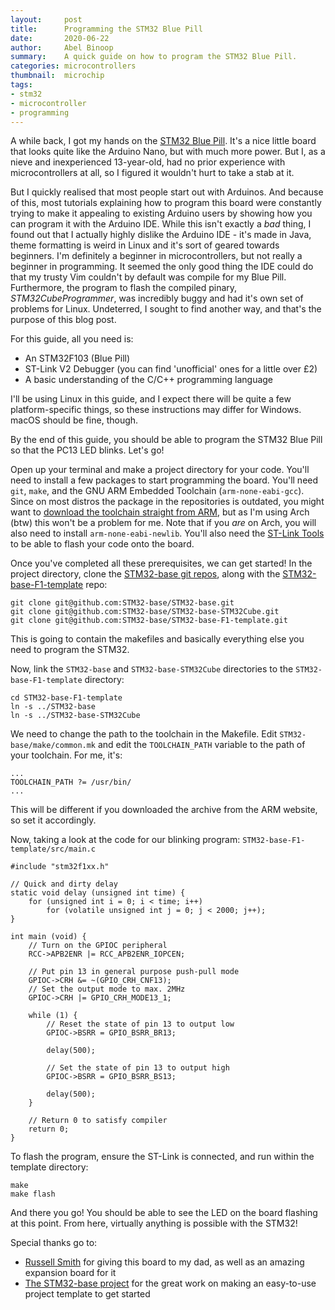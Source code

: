 ```yaml
---
layout:     post
title:      Programming the STM32 Blue Pill
date:       2020-06-22
author:     Abel Binoop
summary:    A quick guide on how to program the STM32 Blue Pill.
categories: microcontrollers
thumbnail:  microchip
tags:
- stm32
- microcontroller
- programming
---
```


A while back, I got my hands on the [STM32 Blue Pill](https://stm32-base.org/boards/STM32F051C8T6-Blue-Pill). It's a nice little board that looks quite like the Arduino Nano, but with much more power. But I, as a nieve and inexperienced 13-year-old, had no prior experience with microcontrollers at all, so I figured it wouldn't hurt to take a stab at it.

But I quickly realised that most people start out with Arduinos. And because of this, most tutorials explaining how to program this board were constantly trying to make it appealing to existing Arduino users by showing how you can program it with the Arduino IDE. While this isn't exactly a *bad* thing, I found out that I actually highly dislike the Arduino IDE - it's made in Java, theme formatting is weird in Linux and it's sort of geared towards beginners. I'm definitely a beginner in microcontrollers, but not really a beginner in programming. It seemed the only good thing the IDE could do that my trusty Vim couldn't by default was compile for my Blue Pill. Furthermore, the program to flash the compiled pinary, *STM32CubeProgrammer*, was incredibly buggy and had it's own set of problems for Linux. Undeterred, I sought to find another way, and that's the purpose of this blog post.

For this guide, all you need is:
- An STM32F103 (Blue Pill)
- ST-Link V2 Debugger (you can find 'unofficial' ones for a little over £2)
- A basic understanding of the C/C++ programming language

I'll be using Linux in this guide, and I expect there will be quite a few platform-specific things, so these instructions may differ for Windows. macOS should be fine, though.

By the end of this guide, you should be able to program the STM32 Blue Pill so that the PC13 LED blinks. Let's go!

Open up your terminal and make a project directory for your code. You'll need to install a few packages to start programming the board. You'll need `git`, `make`, and the GNU ARM Embedded Toolchain (`arm-none-eabi-gcc`). Since on most distros the package in the repositories is outdated, you might want to [download the toolchain straight from ARM](https://developer.arm.com/tools-and-software/open-source-software/developer-tools/gnu-toolchain/gnu-rm/downloads), but as I'm using Arch (btw) this won't be a problem for me. Note that if you *are* on Arch, you will also need to install `arm-none-eabi-newlib`. You'll also need the [ST-Link Tools](https://github.com/stlink-org/stlink#installation) to be able to flash your code onto the board.

Once you've completed all these prerequisites, we can get started! In the project directory, clone the [STM32-base git repos](https://github.com/STM32-base/STM32-base), along with the [STM32-base-F1-template](https://github.com/STM32-base/STM32-base-F1-template) repo:

```
git clone git@github.com:STM32-base/STM32-base.git
git clone git@github.com:STM32-base/STM32-base-STM32Cube.git
git clone git@github.com:STM32-base/STM32-base-F1-template.git
```

This is going to contain the makefiles and basically everything else you need to program the STM32.

Now, link the `STM32-base` and `STM32-base-STM32Cube` directories to the `STM32-base-F1-template` directory:

```
cd STM32-base-F1-template
ln -s ../STM32-base
ln -s ../STM32-base-STM32Cube
```

We need to change the path to the toolchain in the Makefile. Edit `STM32-base/make/common.mk` and edit the `TOOLCHAIN_PATH` variable to the path of your toolchain. For me, it's:

```
...
TOOLCHAIN_PATH ?= /usr/bin/
...
```

This will be different if you downloaded the archive from the ARM website, so set it accordingly.

Now, taking a look at the code for our blinking program:
`STM32-base-F1-template/src/main.c`
```
#include "stm32f1xx.h"

// Quick and dirty delay
static void delay (unsigned int time) {
    for (unsigned int i = 0; i < time; i++)
        for (volatile unsigned int j = 0; j < 2000; j++);
}

int main (void) {
    // Turn on the GPIOC peripheral
    RCC->APB2ENR |= RCC_APB2ENR_IOPCEN;

    // Put pin 13 in general purpose push-pull mode
    GPIOC->CRH &= ~(GPIO_CRH_CNF13);
    // Set the output mode to max. 2MHz
    GPIOC->CRH |= GPIO_CRH_MODE13_1;

    while (1) {
        // Reset the state of pin 13 to output low
        GPIOC->BSRR = GPIO_BSRR_BR13;

        delay(500);

        // Set the state of pin 13 to output high
        GPIOC->BSRR = GPIO_BSRR_BS13;

        delay(500);
    }

    // Return 0 to satisfy compiler
    return 0;
}
```

To flash the program, ensure the ST-Link is connected, and run within the template directory:
```
make
make flash
```

And there you go! You should be able to see the LED on the board flashing at this point. From here, virtually anything is possible with the STM32!

Special thanks go to:
- [Russell Smith](https://www.rasmithuk.org.uk/entry/stm32f103-expansion) for giving this board to my dad, as well as an amazing expansion board for it
- [The STM32-base project](https://stm32-base.org/) for the great work on making an easy-to-use project template to get started
